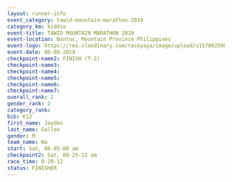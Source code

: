 ```yaml
---
layout: runner-info 
event_category: tawid-mountain-marathon-2019 
category_km: kiddie 
event-title: TAWID MOUNTAIN MARATHON 2019 
event-location: Bontoc, Mountain Province Philippines 
event-logo: https://res.cloudinary.com/raceyaya/image/upload/v1570025905/logo/tawid-mountain_shpquo.png 
event-date: 06-08-2019 
checkpoint-name2: FINISH (T-2) 
checkpoint-name3: 
checkpoint-name4: 
checkpoint-name5: 
checkpoint-name6: 
checkpoint-name7: 
overall_rank: 2
gender_rank: 2
category_rank: 
bib: K12
first_name: Jayden
last_name: Galleo
gender: M
team_name: Na
start: Sat, 08-05-00 am
checkpoint2: Sat, 08-25-12 am
race_time: 0-20-12
status: FINISHER
---
```

